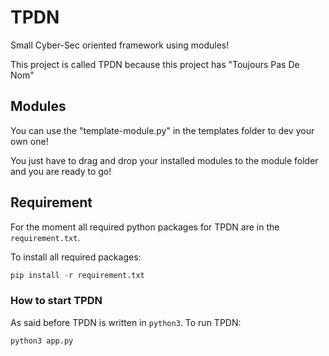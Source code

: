 # TPDN
Small Cyber-Sec oriented framework using modules!

This project is called TPDN because this project has "Toujours Pas De Nom"

## Modules
You can use the "template-module.py" in the templates folder to dev your own one!

You just have to drag and drop your installed modules to the module folder and you are ready to go!

## Requirement
For the moment all required python packages for TPDN are in the `requirement.txt`.

To install all required packages:
```python
pip install -r requirement.txt
```
### How to start TPDN
As said before TPDN is written in `python3`.
To run TPDN:
```python
python3 app.py
```
